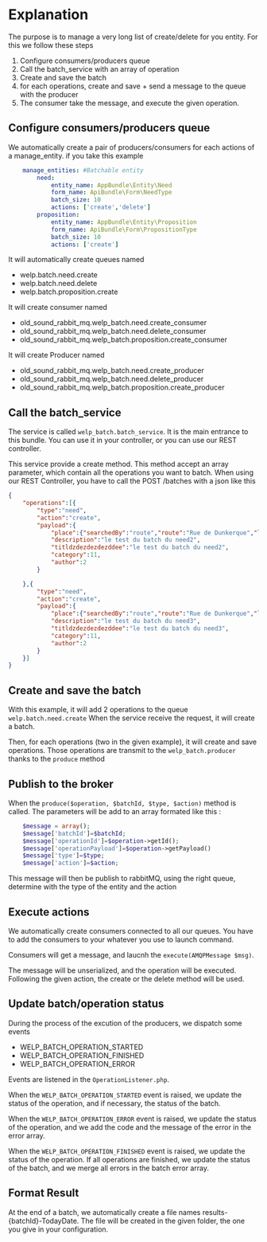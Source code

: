 # Explanation

The purpose is to manage a very long list of create/delete for you entity. For this we follow these steps

1. Configure consumers/producers queue
2. Call the batch_service with an array of operation
3. Create and save the batch
4. for each operations, create and save + send a message to the queue with the producer
5. The consumer take the message, and execute the given operation.

## Configure consumers/producers queue

We automatically create a pair of producers/consumers for each actions of a manage_entity. if you take this example

```yaml
    manage_entities: #Batchable entity
        need:
            entity_name: AppBundle\Entity\Need
            form_name: ApiBundle\Form\NeedType
            batch_size: 10
            actions: ['create','delete']
        proposition:
            entity_name: AppBundle\Entity\Proposition
            form_name: ApiBundle\Form\PropositionType
            batch_size: 10
            actions: ['create']
```

It will automatically create queues named

* welp.batch.need.create
* welp.batch.need.delete
* welp.batch.proposition.create

It will create consumer named

* old_sound_rabbit_mq.welp_batch.need.create_consumer
* old_sound_rabbit_mq.welp_batch.need.delete_consumer
* old_sound_rabbit_mq.welp_batch.proposition.create_consumer

It will create Producer named

* old_sound_rabbit_mq.welp_batch.need.create_producer
* old_sound_rabbit_mq.welp_batch.need.delete_producer
* old_sound_rabbit_mq.welp_batch.proposition.create_producer


## Call the batch_service

The service is called `welp_batch.batch_service`. It is the main entrance to this bundle. You can use it in your controller, or you can use our REST controller.

This service provide a create method. This method accept an array parameter, which contain all the operations you want to batch.
When using our REST Controller, you have to call the POST /batches with a json like this

```json
{
    "operations":[{
        "type":"need",
        "action":"create",
        "payload":{
            "place":{"searchedBy":"route","route":"Rue de Dunkerque","locality":"Paris","administrativeArealevel1":"Île-de-France","country":"France","name":"Rue de Dunkerque, Paris, France","latitude":48.8807242, "longitude":2.351648399999931},
            "description":"le test du batch du need2",
            "titldzdezdezdezddee":"le test du batch du need2",
            "category":11,
            "author":2
        }

    },{
        "type":"need",
        "action":"create",
        "payload":{
            "place":{"searchedBy":"route","route":"Rue de Dunkerque","locality":"Paris","administrativeArealevel1":"Île-de-France","country":"France","name":"Rue de Dunkerque, Paris, France","latitude":48.8807242, "longitude":2.351648399999931},
            "description":"le test du batch du need3",
            "titldzdezdezdezddee":"le test du batch du need3",
            "category":11,
            "author":2
        }
    }]
}
```


## Create and save the batch

With this example, it will add 2 operations to the queue `welp.batch.need.create`
When the service receive the request, it will create a batch.

Then, for each operations (two in the given example), it will create and save operations.
Those operations are transmit to the `welp_batch.producer` thanks to the `produce` method

## Publish to the broker

When the `produce($operation, $batchId, $type, $action)` method is called. The parameters will be add to an array formated like this :

```php
    $message = array();
    $message['batchId']=$batchId;
    $message['operationId']=$operation->getId();
    $message['operationPayload']=$operation->getPayload()
    $message['type']=$type;
    $message['action']=$action;
```

This message will then be publish to rabbitMQ, using the right queue, determine with the type of the entity and the action


## Execute actions

We automatically create consumers connected to all our queues.
You have to add the consumers to your whatever you use to launch command.

Consumers will get a message, and laucnh the `execute(AMQPMessage $msg)`.

The message will be unserialized, and the operation will be executed. Following the given action, the create or the delete method will be used.


## Update batch/operation status

During the process of the excution of the producers, we dispatch some events

* WELP_BATCH_OPERATION_STARTED
* WELP_BATCH_OPERATION_FINISHED
* WELP_BATCH_OPERATION_ERROR

Events are listened in the `OperationListener.php`.

When the `WELP_BATCH_OPERATION_STARTED` event is raised, we update the status of the operation, and if necessary, the status of the batch.

When the `WELP_BATCH_OPERATION_ERROR` event is raised, we update the status of the operation, and we add the code and the message of the error in the error array.

When the `WELP_BATCH_OPERATION_FINISHED` event is raised, we update the status of the operation. If all operations are finished, we update the status of the batch, and we merge all errors in the batch error array.

## Format Result

At the end of a batch, we automatically create a file names results-{batchId}-TodayDate. The file will be created in the given folder, the one you give in your configuration.
